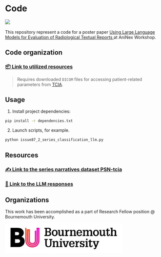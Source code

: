 # Code
![](https://img.shields.io/badge/Python-3.10-brightgreen.svg)

This repository represent a code for a poster paper 
[Using Large Language Models for Evaluation of Radiological Textual Reports
](https://casa2025.sciencesconf.org) at AniNex Workshop.

## Code organization

### [📦 Link to utilized resources](./utils_content.py)
> Requires downloaded `DICOM` files for accessing patient-related parameters from [TCIA](https://www.cancerimagingarchive.net/).

## Usage

1. Install project dependencies:
```bash
pip install -r dependencies.txt
```
2. Launch scripts, for example.
```bash
python issue87_2_series_classification_llm.py
```

## Resources

### [✍️ Link to the series narratives dataset **PSN-tcia**](./datasets/tcia_series_narratives/collection.csv)

### [🤖 Link to the LLM responses](./data/collection-gpt-4-turbo-2024-04-09_medical-v2.1.csv)


## Organizations

This work has been accomplished as a part of Research Fellow position @ Bournemouth University.
<p><img src="org.png"/></p>
